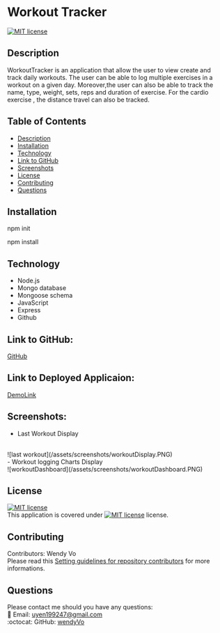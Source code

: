 # Workout Tracker
  
  [![MIT license](https://img.shields.io/badge/License-MIT-blue.svg)](https://choosealicense.com/licenses/mit/)

## Description
WorkoutTracker is an application that allow the user to view create and track daily workouts. The user can be able to log multiple exercises in a workout on a given day. Moreover,the user can also be able to track the name, type, weight, sets, reps and duration of exercise. For the cardio exercise , the distance travel can also be tracked.

## Table of Contents
- [Description](#description)
- [Installation](#installation)
- [Technology](#technology)
- [Link to GitHub](#linktogithub)
- [Screenshots](#screenshots)
- [License](#license)
- [Contributing](#contributing)
- [Questions](#questions)

## Installation
npm init

npm install

## Technology 

- Node.js
- Mongo database
- Mongoose schema
- JavaScript
- Express
- Github

## Link to GitHub:
[GitHub](https://github.com/wendyVo/workout-tracker.git)

## Link to Deployed Applicaion:

[DemoLink]()

## Screenshots:
- Last Workout Display
<br/>
![last workout](/assets/screenshots/workoutDisplay.PNG)
<br/>
- Workout logging Charts Display
<br/>
![workoutDashboard](/assets/screenshots/workoutDashboard.PNG)

## License

[![MIT license](https://img.shields.io/badge/License-MIT-blue.svg)](https://choosealicense.com/licenses/mit/)
<br/>
This application is covered under [![MIT license](https://img.shields.io/badge/License-MIT-blue.svg)](https://choosealicense.com/licenses/mit/) license. 

## Contributing
Contributors: Wendy Vo <br/>
Please read this [Setting guidelines for repository contributors](https://docs.github.com/en/github/building-a-strong-community/setting-guidelines-for-repository-contributors) for more informations.

## Questions

Please contact me should you have any questions: <br/>
:email:   Email: uyen199247@gmail.com <br/>
:octocat: GitHub:  [wendyVo](https://github.com/wendyVo)


